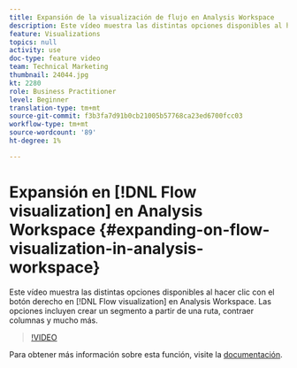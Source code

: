 ```yaml
---
title: Expansión de la visualización de flujo en Analysis Workspace
description: Este vídeo muestra las distintas opciones disponibles al hacer clic con el botón derecho en la visualización Flujo en Analysis Workspace. Las opciones incluyen crear un segmento a partir de una ruta, contraer columnas y mucho más.
feature: Visualizations
topics: null
activity: use
doc-type: feature video
team: Technical Marketing
thumbnail: 24044.jpg
kt: 2280
role: Business Practitioner
level: Beginner
translation-type: tm+mt
source-git-commit: f3b3fa7d91b0cb21005b57768ca23ed6700fcc03
workflow-type: tm+mt
source-wordcount: '89'
ht-degree: 1%

---
```



# Expansión en [!DNL Flow visualization] en Analysis Workspace {#expanding-on-flow-visualization-in-analysis-workspace}

Este vídeo muestra las distintas opciones disponibles al hacer clic con el botón derecho en [!DNL Flow visualization] en Analysis Workspace. Las opciones incluyen crear un segmento a partir de una ruta, contraer columnas y mucho más.

>[!VIDEO](https://video.tv.adobe.com/v/24044/?quality=12)

Para obtener más información sobre esta función, visite la [documentación](https://experienceleague.adobe.com/docs/analytics/analyze/analysis-workspace/visualizations/flow/flow.html?lang=en#analysis-workspace).
